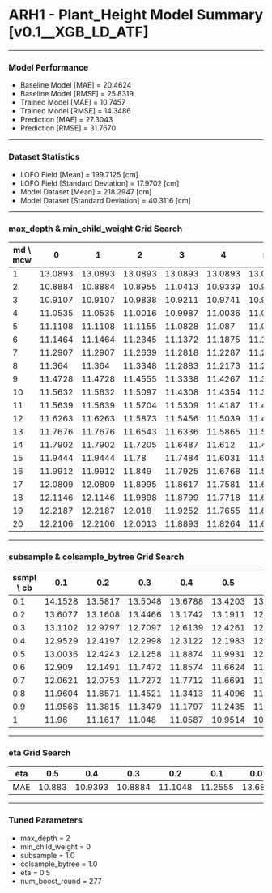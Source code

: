 # ARH1 - Plant_Height Model Summary [v0.1__XGB_LD_ATF]

***

### Model Performance

- Baseline Model [MAE] = 20.4624
- Baseline Model [RMSE] = 25.8319
- Trained Model [MAE] = 10.7457
- Trained Model [RMSE] = 14.3486
- Prediction [MAE] = 27.3043
- Prediction [RMSE] = 31.7670
***

### Dataset Statistics

- LOFO Field [Mean] = 199.7125 [cm]
- LOFO Field [Standard Deviation] = 17.9702 [cm]
- Model Dataset [Mean] = 218.2947 [cm]
- Model Dataset [Standard Deviation] = 40.3116 [cm]
***

### max_depth & min_child_weight Grid Search

|   md \ mcw |       0 |       1 |       2 |       3 |       4 |       5 |       6 |       7 |       8 |       9 |      10 |      11 |      12 |      13 |      14 |      15 |      16 |      17 |      18 |      19 |      20 |
|------------|---------|---------|---------|---------|---------|---------|---------|---------|---------|---------|---------|---------|---------|---------|---------|---------|---------|---------|---------|---------|---------|
|          1 | 13.0893 | 13.0893 | 13.0893 | 13.0893 | 13.0893 | 13.0893 | 13.0893 | 13.0893 | 13.0893 | 13.0893 | 13.0909 | 13.0909 | 13.0909 | 13.0909 | 13.0909 | 13.0909 | 13.0909 | 13.0909 | 13.0909 | 13.0909 | 13.0909 |
|          2 | 10.8884 | 10.8884 | 10.8955 | 11.0413 | 10.9339 | 10.9027 | 10.9374 | 10.9685 | 10.97   | 10.9378 | 11.0342 | 10.9372 | 11.0067 | 10.992  | 10.9097 | 10.9921 | 10.947  | 10.9419 | 10.9965 | 10.9281 | 10.9484 |
|          3 | 10.9107 | 10.9107 | 10.9838 | 10.9211 | 10.9741 | 10.9364 | 10.9061 | 10.9564 | 10.9671 | 10.947  | 10.9398 | 10.9682 | 10.9354 | 10.8923 | 10.9154 | 10.9401 | 10.9821 | 10.948  | 10.9411 | 10.9347 | 10.9574 |
|          4 | 11.0535 | 11.0535 | 11.0016 | 10.9987 | 11.0036 | 11.009  | 11.044  | 10.9595 | 10.9502 | 10.9522 | 10.9734 | 10.964  | 10.8998 | 10.9539 | 10.9569 | 10.983  | 10.9666 | 10.9963 | 11.0246 | 10.9661 | 10.9964 |
|          5 | 11.1108 | 11.1108 | 11.1155 | 11.0828 | 11.087  | 11.0677 | 11.0444 | 11.036  | 11.0081 | 10.9873 | 11.0422 | 11.0813 | 11.0789 | 11.0769 | 11.0263 | 11.0482 | 11.0707 | 11.0578 | 11.0713 | 11.0329 | 11.0277 |
|          6 | 11.1464 | 11.1464 | 11.2345 | 11.1372 | 11.1875 | 11.1081 | 11.1125 | 11.1663 | 11.038  | 11.1232 | 11.1023 | 11.1528 | 11.0354 | 11.1456 | 11.0613 | 11.1037 | 11.0796 | 11.0637 | 11.0773 | 11.0772 | 11.073  |
|          7 | 11.2907 | 11.2907 | 11.2639 | 11.2818 | 11.2287 | 11.2742 | 11.2443 | 11.2458 | 11.144  | 11.1605 | 11.1502 | 11.2009 | 11.122  | 11.2002 | 11.1511 | 11.1271 | 11.1513 | 11.1554 | 11.1668 | 11.1337 | 11.1393 |
|          8 | 11.364  | 11.364  | 11.3348 | 11.2883 | 11.2173 | 11.2857 | 11.2367 | 11.2256 | 11.2169 | 11.2628 | 11.1824 | 11.2297 | 11.162  | 11.2257 | 11.1526 | 11.1649 | 11.1338 | 11.1918 | 11.1957 | 11.1269 | 11.1222 |
|          9 | 11.4728 | 11.4728 | 11.4555 | 11.3338 | 11.4267 | 11.3987 | 11.4121 | 11.3065 | 11.3582 | 11.2937 | 11.2639 | 11.2155 | 11.2595 | 11.259  | 11.1894 | 11.2695 | 11.2394 | 11.2482 | 11.1884 | 11.2303 | 11.1811 |
|         10 | 11.5632 | 11.5632 | 11.5097 | 11.4308 | 11.4354 | 11.3531 | 11.4116 | 11.3747 | 11.4226 | 11.3062 | 11.2796 | 11.3181 | 11.2915 | 11.2768 | 11.245  | 11.2694 | 11.2794 | 11.229  | 11.2419 | 11.2208 | 11.224  |
|         11 | 11.5639 | 11.5639 | 11.5704 | 11.5309 | 11.4187 | 11.4056 | 11.397  | 11.3888 | 11.2935 | 11.3486 | 11.2881 | 11.3033 | 11.2903 | 11.2681 | 11.2793 | 11.2862 | 11.2753 | 11.2659 | 11.2521 | 11.2501 | 11.2258 |
|         12 | 11.6263 | 11.6263 | 11.5873 | 11.5456 | 11.5039 | 11.4472 | 11.4454 | 11.4771 | 11.4055 | 11.3623 | 11.3595 | 11.3306 | 11.3088 | 11.2722 | 11.313  | 11.3187 | 11.3477 | 11.2784 | 11.3241 | 11.2713 | 11.3043 |
|         13 | 11.7676 | 11.7676 | 11.6543 | 11.6336 | 11.5865 | 11.5129 | 11.5092 | 11.4332 | 11.3924 | 11.4036 | 11.3049 | 11.3736 | 11.2872 | 11.3449 | 11.3268 | 11.3622 | 11.322  | 11.3294 | 11.3623 | 11.3167 | 11.2824 |
|         14 | 11.7902 | 11.7902 | 11.7205 | 11.6487 | 11.612  | 11.4815 | 11.4899 | 11.4957 | 11.4725 | 11.4289 | 11.4219 | 11.4011 | 11.3055 | 11.2627 | 11.383  | 11.2861 | 11.4    | 11.325  | 11.328  | 11.286  | 11.2386 |
|         15 | 11.9444 | 11.9444 | 11.78   | 11.7484 | 11.6031 | 11.5707 | 11.564  | 11.5055 | 11.514  | 11.4828 | 11.3971 | 11.367  | 11.3281 | 11.3874 | 11.4412 | 11.4088 | 11.349  | 11.39   | 11.3744 | 11.3056 | 11.2892 |
|         16 | 11.9912 | 11.9912 | 11.849  | 11.7925 | 11.6768 | 11.5679 | 11.5728 | 11.5659 | 11.453  | 11.4917 | 11.398  | 11.3728 | 11.3568 | 11.4142 | 11.4483 | 11.3253 | 11.4015 | 11.3505 | 11.3131 | 11.3499 | 11.3197 |
|         17 | 12.0809 | 12.0809 | 11.8995 | 11.8617 | 11.7581 | 11.6441 | 11.5979 | 11.5555 | 11.4882 | 11.4481 | 11.4346 | 11.4017 | 11.4468 | 11.3672 | 11.4121 | 11.378  | 11.3488 | 11.3515 | 11.3835 | 11.2951 | 11.278  |
|         18 | 12.1146 | 12.1146 | 11.9898 | 11.8799 | 11.7718 | 11.6827 | 11.6112 | 11.6167 | 11.4964 | 11.5442 | 11.4318 | 11.452  | 11.4375 | 11.3709 | 11.4227 | 11.3768 | 11.3188 | 11.3746 | 11.4351 | 11.2744 | 11.2818 |
|         19 | 12.2187 | 12.2187 | 12.018  | 11.9252 | 11.7655 | 11.6879 | 11.6361 | 11.586  | 11.5284 | 11.5516 | 11.4395 | 11.4263 | 11.4186 | 11.427  | 11.4221 | 11.3457 | 11.368  | 11.3425 | 11.4097 | 11.3413 | 11.2718 |
|         20 | 12.2106 | 12.2106 | 12.0013 | 11.8893 | 11.8264 | 11.6893 | 11.6334 | 11.6393 | 11.5606 | 11.5375 | 11.4569 | 11.4224 | 11.3911 | 11.4401 | 11.4425 | 11.3798 | 11.4349 | 11.3324 | 11.3805 | 11.3112 | 11.3549 |

***

### subsample & colsample_bytree Grid Search

|   ssmpl \ cb |     0.1 |     0.2 |     0.3 |     0.4 |     0.5 |     0.6 |     0.7 |     0.8 |     0.9 |     1.0 |
|--------------|---------|---------|---------|---------|---------|---------|---------|---------|---------|---------|
|          0.1 | 14.1528 | 13.5817 | 13.5048 | 13.6788 | 13.4203 | 13.6128 | 13.5196 | 13.3186 | 13.308  | 13.2944 |
|          0.2 | 13.6077 | 13.1608 | 13.4466 | 13.1742 | 13.1911 | 12.7077 | 12.5084 | 12.5625 | 12.8846 | 12.6606 |
|          0.3 | 13.1102 | 12.9797 | 12.7097 | 12.6139 | 12.4261 | 12.882  | 12.4658 | 12.318  | 12.0791 | 12.2638 |
|          0.4 | 12.9529 | 12.4197 | 12.2998 | 12.3122 | 12.1983 | 12.0311 | 12.1793 | 11.9497 | 11.8535 | 12.0984 |
|          0.5 | 13.0036 | 12.4243 | 12.1258 | 11.8874 | 11.9931 | 12.0611 | 11.8128 | 11.7871 | 11.7419 | 11.7431 |
|          0.6 | 12.909  | 12.1491 | 11.7472 | 11.8574 | 11.6624 | 11.6731 | 11.8213 | 11.7068 | 11.5725 | 11.6727 |
|          0.7 | 12.0621 | 12.0753 | 11.7272 | 11.7712 | 11.6691 | 11.4583 | 11.6244 | 11.796  | 11.494  | 11.3581 |
|          0.8 | 11.9604 | 11.8571 | 11.4521 | 11.3413 | 11.4096 | 11.5523 | 11.5364 | 11.497  | 11.4376 | 11.2014 |
|          0.9 | 11.9566 | 11.3815 | 11.3479 | 11.1797 | 11.2435 | 11.3847 | 11.2305 | 11.1332 | 11.3275 | 11.1261 |
|          1   | 11.96   | 11.1617 | 11.048  | 11.0587 | 10.9514 | 10.9698 | 11.0278 | 10.9174 | 10.9782 | 10.8884 |

***

### eta Grid Search

| eta   |    0.5 |     0.4 |     0.3 |     0.2 |     0.1 |    0.01 |   0.001 |
|-------|--------|---------|---------|---------|---------|---------|---------|
| MAE   | 10.883 | 10.9393 | 10.8884 | 11.1048 | 11.2555 | 13.6884 |  80.361 |

***

### Tuned Parameters

- max_depth = 2
- min_child_weight = 0
- subsample = 1.0
- colsample_bytree = 1.0
- eta = 0.5
- num_boost_round = 277
